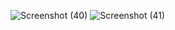 ![Screenshot (40)](https://github.com/Anuragroyan/FACEBOOKCLONINGUI/assets/38952781/59f97eb3-8e8f-463f-b3a9-50dd0095c878)
![Screenshot (41)](https://github.com/Anuragroyan/FACEBOOKCLONINGUI/assets/38952781/c0e00e8b-954d-4c7f-a445-40f37d4260a6)
